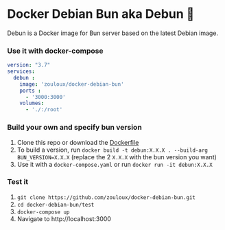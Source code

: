 # Docker Debian Bun aka Debun 🐇

Debun is a Docker image for Bun server based on the latest Debian image.


### Use it with docker-compose

```yaml
version: "3.7"
services:
  debun :
    image: 'zouloux/docker-debian-bun'
    ports :
      - '3000:3000'
    volumes:
      - './:/root'
```



### Build your own and specify bun version

1. Clone this repo or download the [Dockerfile](https://raw.githubusercontent.com/zouloux/docker-debian-bun/main/Dockerfile)
2. To build a version, run `docker build -t debun:X.X.X . --build-arg BUN_VERSION=X.X.X` (replace the 2 `X.X.X` with the bun version you want)
3. Use it with a `docker-compose.yaml` or run `docker run -it debun:X.X.X`

### Test it

1. `git clone https://github.com/zouloux/docker-debian-bun.git`
2. `cd docker-debian-bun/test`
3. `docker-compose up`
4. Navigate to http://localhost:3000